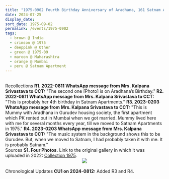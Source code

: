 ```yaml
---
title: "1975-0902 Fourth Birthday Anniversary of Aradhana, 161 Satnam Apartments, 93 Sadhu Vaswani Marg, Ganesh Murti Nagar, Cuffe Parade, Mumbai, Maharashtra, India"
date: 2024-07-25
display_date: 
sort_date: 1975-09-02
permalink: /events/1975-0902
tags:
  - brown @ India
  - crimson @ 1975
  - deeppink @ Other
  - green @ 1975-09
  - maroon @ Maharashtra  
  - orange @ Mumbai
  - peru @ Satnam Apartment 
---
```


<br>

<wave-list>
  <list-title color="DarkSeaGreen" width="65"> Recollections</list-title>
  <list-item color="BlanchedAlmond" width="280"><b>R1. 2022-0811 WhatsApp message from Mrs. Kalpana Srivastava to CCT:</b> "The second one [Photo] is on Aradhana’s Birthday."</list-item>
  <list-item color="Lavender" width="280"><b>R2. 2022-0811 WhatsApp message from Mrs. Kalpana Srivastava to CCT:</b> "This is probably her 4th birthday in Satnam Apartments."</list-item>
  <list-item color="BlanchedAlmond" width="280"><b>R3. 2023-0203 WhatsApp message from Mrs. Kalpana Srivastava to CCT:</b> "This is Mummy with Aradhana in Gurudev housing society, the first apartment which PK rented out in Mumbai when we got married. Mummy lived here with me for several months every year, till we moved to Satnam Apartments in 1975."</list-item>
  <list-item color="Lavender" width="280"><b>R4. 2023-0203 WhatsApp message from Mrs. Kalpana Srivastava to CCT:</b> "The music system in the background shows this to be Gurudev. But, when we moved to Satnam, I had probably taken it with me. It is probably Satnam."</list-item>    
</wave-list>

<br>

<wave-list>
  <list-title color="DarkSeaGreen" width="40">Sources</list-title>
  <list-item color="BlanchedAlmond"  width="280"><b>S1. Four Photos.</b> Link to the original gallery in which it was uploaded in 2022: <a href="https://eternalmoments.smugmug.com/Collections/Mrs-Kalpana-Srivastava-Collection/1975/">Collection 1975</a>.</list-item>
</wave-list>

<div style="text-align: center"><img src="https://pub-b6058b8fc5314638989cdd5e49178be6.r2.dev/1975-0902_Fourth_Birthday_Anniversary_of_Aradhana_161_Satnam_Apartments_93_Sadhu_Vaswani_Marg_Ganesh_Murti_Nagar_Cuffe_Parade_Mumbai_Maharashtra_India_02_(Mrs._Kalpana_Srivastava_Collection).png" /></div>

<br>

<wave-list>
  <list-title color="DarkSeaGreen" width="110">Chronological Updates</list-title>
  <list-item color="BlanchedAlmond"  width="280"><b>CU1 on 2024-0812:</b> Added R3 and R4.</list-item>
</wave-list>